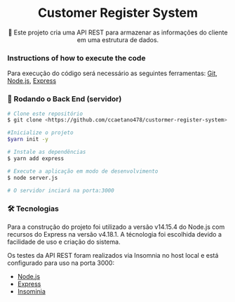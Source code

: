 <h1 align="center">Customer Register System</h1>

<p align="center">🚀 Este projeto cria uma API REST para armazenar as informações do cliente em uma estrutura de dados.</p>


### Instructions of how to execute the code

Para execução do código será necessário as seguintes ferramentas:
[Git](https://git-scm.com), [Node.js](https://nodejs.org/en/), [Express](https://expressjs.com/pt-br/)

### 🎲 Rodando o Back End (servidor)

```bash
# Clone este repositório
$ git clone <https://github.com/ccaetano478/custormer-register-system>

#Inicialize o projeto
$yarn init -y 

# Instale as dependências
$ yarn add express

# Execute a aplicação em modo de desenvolvimento
$ node server.js

# O servidor inciará na porta:3000
```
 
 
<h3>🛠 Tecnologias</h3>

Para a construção do projeto foi utilizado a versão v14.15.4 do Node.js com recursos do Express na versão v4.18.1.
A técnologia foi escolhida devido a facilidade de uso e criação do sistema. 

Os testes da API REST foram realizados via Insomnia no host local e está configurado para uso na porta 3000:

- [Node.js](https://nodejs.org/en/)
- [Express](https://expressjs.com/pt-br/)
- [Insominia](https://insomnia.rest)
